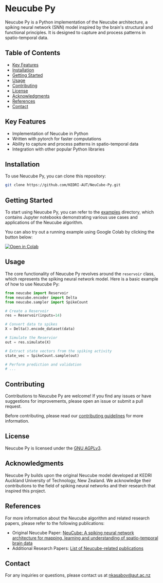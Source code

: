 # Neucube Py

Neucube Py is a Python implementation of the Neucube architecture, a spiking neural network (SNN) model inspired by the brain's structural and functional principles. It is designed to capture and process patterns in spatio-temporal data.

## Table of Contents
- [Key Features](#key-features)
- [Installation](#installation)
- [Getting Started](#getting-started)
- [Usage](#usage)
- [Contributing](#contributing)
- [License](#license)
- [Acknowledgments](#acknowledgments)
- [References](#references)
- [Contact](#contact)

## Key Features

- Implementation of Neucube in Python
- Written with pytorch for faster computations
- Ability to capture and process patterns in spatio-temporal data
- Integration with other popular Python libraries

## Installation

To use Neucube Py, you can clone this repository:

```bash
git clone https://github.com/KEDRI-AUT/NeuCube-Py.git
```

## Getting Started

To start using Neucube Py, you can refer to the [examples](examples/) directory, which contains Jupyter notebooks demonstrating various use cases and applications of the Neucube algorithm.

You can also try out a running example using Google Colab by clicking the button below:

[![Open in Colab](https://colab.research.google.com/assets/colab-badge.svg)](https://colab.research.google.com/drive/1UOHahwu4VDsh-Qq2R2-syObrAatCJygX?usp=sharing)

## Usage

The core functionality of Neucube Py revolves around the `reservoir` class, which represents the spiking neural network model. Here is a basic example of how to use Neucube Py:

```python
from neucube import Reservoir
from neucube.encoder import Delta
from neucube.sampler import SpikeCount

# Create a Reservoir 
res = Reservoir(inputs=14)

# Convert data to spikes
X = Delta().encode_dataset(data)

# Simulate the Reservior
out = res.simulate(X)

# Extract state vectors from the spiking activity
state_vec = SpikeCount.sample(out)

# Perform prediction and validation
# ...

```

## Contributing

Contributions to Neucube Py are welcome! If you find any issues or have suggestions for improvements, please open an issue or submit a pull request.

Before contributing, please read our [contributing guidelines](CONTRIBUTING.md) for more information.

## License

Neucube Py is licensed under the [GNU AGPLv3](LICENSE.md).

## Acknowledgments

Neucube Py builds upon the original Neucube model developed at KEDRI Auckland University of Technology, New Zealand. We acknowledge their contributions to the field of spiking neural networks and their research that inspired this project.

## References

For more information about the Neucube algorithm and related research papers, please refer to the following publications:

- Original Neucube Paper: [NeuCube: A spiking neural network architecture for mapping, learning and understanding of spatio-temporal brain data](https://www.sciencedirect.com/science/article/abs/pii/S0893608014000070)
- Additional Research Papers: [List of Neucube-related publications](https://kedri.aut.ac.nz/our-projects/publications)

## Contact

For any inquiries or questions, please contact us at nkasabov@aut.ac.nz
